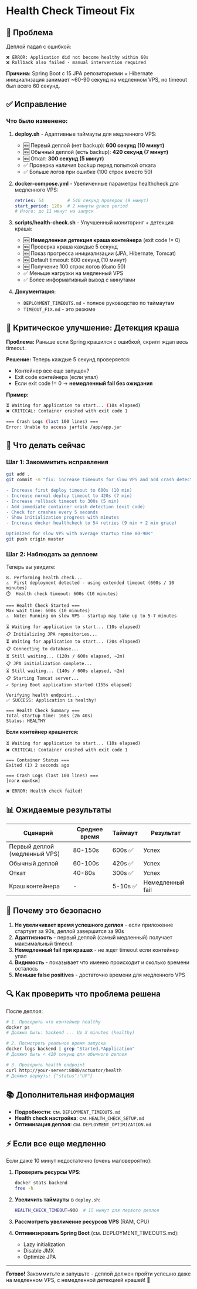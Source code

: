 # Health Check Timeout Fix

## 🐛 Проблема

Деплой падал с ошибкой:
```
❌ ERROR: Application did not become healthy within 60s
❌ Rollback also failed - manual intervention required
```

**Причина:** Spring Boot с 15 JPA репозиториями + Hibernate инициализация занимает ~60-90 секунд на медленном VPS, но timeout был всего 60 секунд.

## ✅ Исправление

### Что было изменено:

1. **deploy.sh** - Адаптивные таймауты для медленного VPS:
   - 🆕 Первый деплой (нет backup): **600 секунд (10 минут)**
   - 🆕 Обычный деплой (есть backup): **420 секунд (7 минут)**
   - 🆕 Откат: **300 секунд (5 минут)**
   - ✅ Проверка наличия backup перед попыткой отката
   - ✅ Больше логов при ошибке (100 строк вместо 50)

2. **docker-compose.yml** - Увеличенные параметры healthcheck для медленного VPS:
   ```yaml
   retries: 54         # 540 секунд проверок (9 минут)
   start_period: 120s  # 2 минуты grace period
   # Итого: до 11 минут на запуск
   ```

3. **scripts/health-check.sh** - Улучшенный мониторинг + детекция краша:
   - 🆕 **Немедленная детекция краша контейнера** (exit code != 0)
   - 🆕 Проверка краша каждые 5 секунд
   - 🆕 Показ прогресса инициализации (JPA, Hibernate, Tomcat)
   - 🆕 Default timeout: 600 секунд (10 минут)
   - 🆕 Получение 100 строк логов (было 50)
   - ✅ Меньше нагрузки на медленный VPS
   - ✅ Более информативный вывод с минутами

4. **Документация:**
   - `DEPLOYMENT_TIMEOUTS.md` - полное руководство по таймаутам
   - `TIMEOUT_FIX.md` - это резюме

## 🚨 Критическое улучшение: Детекция краша

**Проблема:** Раньше если Spring крашился с ошибкой, скрипт ждал весь timeout.

**Решение:** Теперь каждые 5 секунд проверяется:
- Контейнер все еще запущен?
- Exit code контейнера (если упал)
- Если exit code != 0 → **немедленный fail без ожидания**

**Пример:**
```bash
⏳ Waiting for application to start... (10s elapsed)
❌ CRITICAL: Container crashed with exit code 1

=== Crash Logs (last 100 lines) ===
Error: Unable to access jarfile /app/app.jar
```

## 🚀 Что делать сейчас

### Шаг 1: Закоммитить исправления
```bash
git add .
git commit -m "fix: increase timeouts for slow VPS and add crash detection

- Increase first deploy timeout to 600s (10 min)
- Increase normal deploy timeout to 420s (7 min)
- Increase rollback timeout to 300s (5 min)
- Add immediate container crash detection (exit code)
- Check for crashes every 5 seconds
- Show initialization progress with minutes
- Increase docker healthcheck to 54 retries (9 min + 2 min grace)

Optimized for slow VPS with average startup time 80-90s"
git push origin master
```

### Шаг 2: Наблюдать за деплоем

Теперь вы увидите:
```
8. Performing health check...
⚠️  First deployment detected - using extended timeout (600s / 10 minutes)
⏱️  Health check timeout: 600s (10 minutes)

=== Health Check Started ===
Max wait time: 600s (10 minutes)
⚠️  Note: Running on slow VPS - startup may take up to 5-7 minutes

⏳ Waiting for application to start... (10s elapsed)
📋 Initializing JPA repositories...
⏳ Waiting for application to start... (20s elapsed)
📋 Connecting to database...
⏳ Still waiting... (120s / 600s elapsed, ~2m)
📋 JPA initialization complete...
⏳ Still waiting... (140s / 600s elapsed, ~2m)
📋 Starting Tomcat server...
✓ Spring Boot application started (155s elapsed)

Verifying health endpoint...
✅ SUCCESS: Application is healthy!

=== Health Check Summary ===
Total startup time: 160s (2m 40s)
Status: HEALTHY
```

**Если контейнер крашнется:**
```
⏳ Waiting for application to start... (10s elapsed)
❌ CRITICAL: Container crashed with exit code 1

=== Container Status ===
Exited (1) 2 seconds ago

=== Crash Logs (last 100 lines) ===
[логи ошибки]

❌ ERROR: Health check failed!
```

## 📊 Ожидаемые результаты

| Сценарий | Среднее время | Таймаут | Результат |
|----------|---------------|---------|-----------|
| Первый деплой (медленный VPS) | 80-150s | 600s ✅ | Успех |
| Обычный деплой | 60-100s | 420s ✅ | Успех |
| Откат | 40-80s | 300s ✅ | Успех |
| Краш контейнера | - | 5-10s ✅ | Немедленный fail |

## 🎯 Почему это безопасно

1. **Не увеличивает время успешного деплоя** - если приложение стартует за 90s, деплой завершится за 90s
2. **Адаптивность** - первый деплой (самый медленный) получает максимальный timeout
3. **Немедленный fail при крашах** - не ждет timeout если контейнер упал
4. **Видимость** - показывает что именно происходит и сколько времени осталось
5. **Меньше false positives** - достаточно времени для медленного VPS

## 🔍 Как проверить что проблема решена

После деплоя:
```bash
# 1. Проверить что контейнер healthy
docker ps
# Должно быть: backend ... Up X minutes (healthy)

# 2. Посмотреть реальное время запуска
docker logs backend | grep "Started.*Application"
# Должно быть < 420 секунд для обычного деплоя

# 3. Проверить health endpoint
curl http://your-server:8080/actuator/health
# Должно вернуть: {"status":"UP"}
```

## 📚 Дополнительная информация

- **Подробности**: см. `DEPLOYMENT_TIMEOUTS.md`
- **Health check настройка**: см. `HEALTH_CHECK_SETUP.md`
- **Оптимизация деплоя**: см. `DEPLOYMENT_OPTIMIZATION.md`

## ⚡ Если все еще медленно

Если даже 10 минут недостаточно (очень маловероятно):

1. **Проверить ресурсы VPS**:
   ```bash
   docker stats backend
   free -h
   ```

2. **Увеличить таймауты** в `deploy.sh`:
   ```bash
   HEALTH_CHECK_TIMEOUT=900  # 15 минут для первого деплоя
   ```

3. **Рассмотреть увеличение ресурсов VPS** (RAM, CPU)

4. **Оптимизировать Spring Boot** (см. DEPLOYMENT_TIMEOUTS.md):
   - Lazy initialization
   - Disable JMX
   - Optimize JPA

---

**Готово!** Закоммитьте и запушьте - деплой должен пройти успешно даже на медленном VPS, с немедленной детекцией крашей! 🚀
